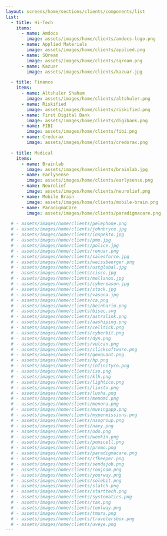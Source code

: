 ```yaml
---
layout: screens/home/sections/clients/components/list
list:
  - title: Hi-Tech
    items:
      - name: Amdocs
        image: assets/images/home/clients/amdocs-logo.png
      - name: Applied Materials
        image: assets/images/home/clients/applied.png
      - name: SQream
        image: assets/images/home/clients/sqream.png
      - name: Kazuar
        image: assets/images/home/clients/kazuar.jpg

  - title: Finance
    items:
      - name: Altshuler Shaham
        image: assets/images/home/clients/altshuler.png
      - name: Riskified
        image: assets/images/home/clients/riskified.png
      - name: First Digital Bank
        image: assets/images/home/clients/digibank.png
      - name: FIBI
        image: assets/images/home/clients/fibi.png
      - name: Credorax
        image: assets/images/home/clients/credorax.png

  - title: Medical
    items:
      - name: Brainlab
        image: assets/images/home/clients/brainlab.jpg
      - name: EarlySense
        image: assets/images/home/clients/earlysense.png
      - name: Neurolief
        image: assets/images/home/clients/neurolief.png
      - name: Mobile Brain
        image: assets/images/home/clients/mobile-brain.png
      - name: ParadigmaCare
        image: assets/images/home/clients/paradigmacare.png

  # - assets/images/home/clients/pelephone.png
  # - assets/images/home/clients/johnbryce.jpg
  # - assets/images/home/clients/inspekto.jpg
  # - assets/images/home/clients/pmo.jpg
  # - assets/images/home/clients/police.jpg
  # - assets/images/home/clients/renuar.png
  # - assets/images/home/clients/salesforce.jpg
  # - assets/images/home/clients/weissbeerger.png
  # - assets/images/home/clients/ustglobal.jpg
  # - assets/images/home/clients/cisco.jpg
  # - assets/images/home/clients/mellanox.jpg
  # - assets/images/home/clients/cybereason.jpg
  # - assets/images/home/clients/stock.jpg
  # - assets/images/home/clients/vasona.jpg
  # - assets/images/home/clients/ca.png
  # - assets/images/home/clients/beinharim.png
  # - assets/images/home/clients/bisec.svg
  # - assets/images/home/clients/astralink.png
  # - assets/images/home/clients/aashiping.png
  # - assets/images/home/clients/celltick.png
  # - assets/images/home/clients/cyberbit.png
  # - assets/images/home/clients/dyn.png
  # - assets/images/home/clients/vulcan.png
  # - assets/images/home/clients/clicksoftware.png
  # - assets/images/home/clients/geoquant.png
  # - assets/images/home/clients/hp.png
  # - assets/images/home/clients/infinityco.png
  # - assets/images/home/clients/iso.png
  # - assets/images/home/clients/klh.png
  # - assets/images/home/clients/lightico.png
  # - assets/images/home/clients/liusto.png
  # - assets/images/home/clients/lusha.png
  # - assets/images/home/clients/memomi.png
  # - assets/images/home/clients/menora.png
  # - assets/images/home/clients/muvingapp.png
  # - assets/images/home/clients/mypermissions.png
  # - assets/images/home/clients/nsogroup.png
  # - assets/images/home/clients/navy.png
  # - assets/images/home/clients/odo.png
  # - assets/images/home/clients/weekin.png
  # - assets/images/home/clients/pomicell.png
  # - assets/images/home/clients/promo.png
  # - assets/images/home/clients/paradigmacare.png
  # - assets/images/home/clients/rfkeeper.png
  # - assets/images/home/clients/sendajob.png
  # - assets/images/home/clients/roojoom.png
  # - assets/images/home/clients/yourway.png
  # - assets/images/home/clients/solebit.png
  # - assets/images/home/clients/slatch.png
  # - assets/images/home/clients/starttech.png
  # - assets/images/home/clients/systematics.png
  # - assets/images/home/clients/tax.png
  # - assets/images/home/clients/toolway.png
  # - assets/images/home/clients/tmura.png
  # - assets/images/home/clients/travelersbox.png
  # - assets/images/home/clients/uveye.png
---
```

